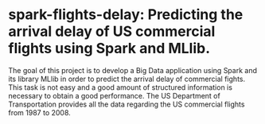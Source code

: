 # spark-flights-delay: Predicting the arrival delay of US commercial flights using Spark and MLlib.

The goal of this project is to develop a Big Data application using Spark and its library MLlib in order to predict the arrival delay of commercial fights. This task is not easy and a good amount of structured information is necessary to obtain a good performance. The US Department of Transportation provides all the data regarding the US commercial flights from 1987 to 2008. 

